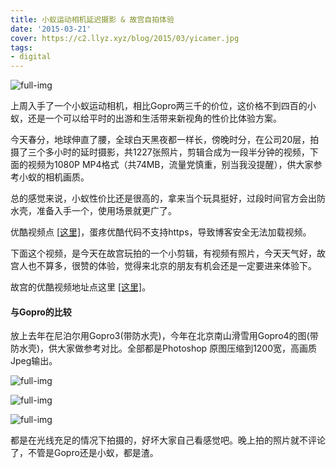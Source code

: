 ```yaml
---
title: 小蚁运动相机延迟摄影 & 故宫自拍体验
date: '2015-03-21'
cover: https://c2.llyz.xyz/blog/2015/03/yicamer.jpg
tags:
- digital
---
```


![full-img](https://c2.llyz.xyz/blog/2015/03/yicamer.jpg)

上周入手了一个小蚁运动相机，相比Gopro两三千的价位，这价格不到四百的小蚁，还是一个可以给平时的出游和生活带来新视角的性价比体验方案。

今天春分，地球伸直了腰，全球白天黑夜都一样长，傍晚时分，在公司20层，拍摄了三个多小时的延时摄影，共1227张照片，剪辑合成为一段半分钟的视频，下面的视频为1080P MP4格式（共74MB，流量党慎重，别当我没提醒），供大家参考小蚁的相机画质。

总的感觉来说，小蚁性价比还是很高的，拿来当个玩具挺好，过段时间官方会出防水壳，准备入手一个，使用场景就更广了。

优酷视频点 [\[这里\]](https://v.youku.com/v_show/id_XOTE3MDI3MzA4.html)，蛋疼优酷代码不支持https，导致博客安全无法加载视频。

下面这个视频，是今天在故宫玩拍的一个小剪辑，有视频有照片，今天天气好，故宫人也不算多，很赞的体验，觉得来北京的朋友有机会还是一定要进来体验下。

故宫的优酷视频地址点这里 [\[这里\]](https://v.youku.com/v_show/id_XOTE3MDkwMDc2.html)。

#### 与Gopro的比较

放上去年在尼泊尔用Gopro3(带防水壳)，今年在北京南山滑雪用Gopro4的图(带防水壳)，供大家做参考对比。全部都是Photoshop 原图压缩到1200宽，高画质Jpeg输出。

![full-img](https://c2.llyz.xyz/blog/2015/03/gopro3.JPG)

![full-img](https://c2.llyz.xyz/blog/2015/03/gopro4.JPG)

![full-img](https://c2.llyz.xyz/blog/2015/03/yicamera-show.jpg)

都是在光线充足的情况下拍摄的，好坏大家自己看感觉吧。晚上拍的照片就不评论了，不管是Gopro还是小蚁，都是渣。
